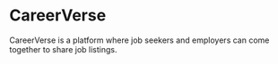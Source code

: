 # CareerVerse

CareerVerse is a platform where job seekers and employers can come together to share job listings.
